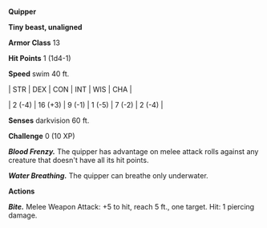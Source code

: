 **Quipper**

**Tiny beast, unaligned**

**Armor Class** 13

**Hit Points** 1 (1d4-1)

**Speed** swim 40 ft.

|   STR   |   DEX   |   CON   |   INT   |   WIS   |   CHA   |
  
| 2 (-4) | 16 (+3) | 9 (-1) | 1 (-5) | 7 (-2) | 2 (-4) |

**Senses** darkvision 60 ft.

**Challenge** 0 (10 XP)

***Blood Frenzy.*** The quipper has advantage on melee attack rolls against any creature that doesn't have all its hit points.

***Water Breathing.*** The quipper can breathe only underwater.

**Actions**

***Bite.*** Melee Weapon Attack: +5 to hit, reach 5 ft., one target. Hit: 1 piercing damage.

